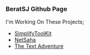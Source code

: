 ### BeratSJ Github Page
I'm Working On These Projects;
- [SimplifyToolKit](https://github.com/BeratSJ/SimplifyToolkit)
- [NetSaha](https://github.com/BeratSJ/NetSaha)
- [The Text Adventure](https://github.com/TheTextAdventure/TheTextAdventure)

<!--
**BeratSJ/BeratSJ** is a ✨ _special_ ✨ repository because its `README.md` (this file) appears on your GitHub profile.

Here are some ideas to get you started:

- 🔭 I’m currently working on ...
- 🌱 I’m currently learning ...
- 👯 I’m looking to collaborate on ...
- 🤔 I’m looking for help with ...
- 💬 Ask me about ...
- 📫 How to reach me: ...
- 😄 Pronouns: ...
- ⚡ Fun fact: ...
-->

